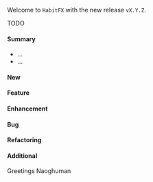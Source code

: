 Welcome to `HabitFX` with the new release `vX.Y.Z`.

TODO



#### Summary
* ...
* ...



#### New



#### Feature



#### Enhancement



#### Bug



#### Refactoring



#### Additional



Greetings
Naoghuman



[//]: # (Issues which will be integrated in this release)



[//]: # (Links)

